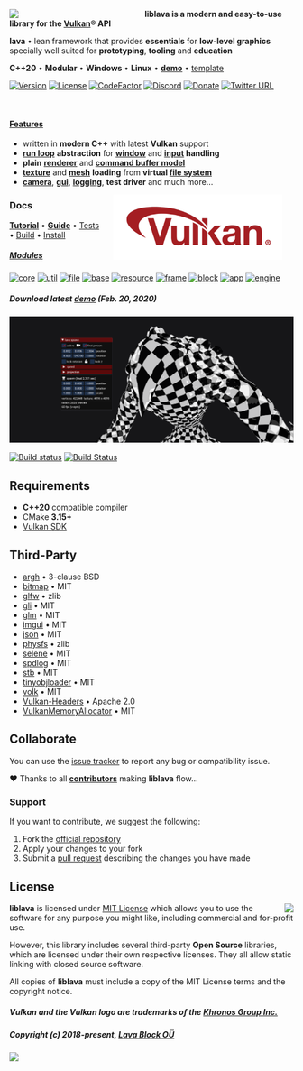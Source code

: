 ﻿<a href="https://lava-block.com"><img align="left" src="https://github.com/liblava.png" width="240"></a>

**liblava is a modern and easy-to-use library for the <a href="https://www.khronos.org/vulkan/" target="_blank">Vulkan</a>® API**

**lava** • lean framework that provides **essentials** for **low-level graphics**<br />specially well suited for **prototyping**, **tooling** and **education**

**C++20** • **Modular** • **Windows** • **Linux** • **<a href="https://git.io/liblava-demo">demo</a>**  • <a href="https://git.io/liblava-template">template</a>

[![Version](https://img.shields.io/badge/Version-0.5.4-blue)](https://git.io/liblava) [![License](https://img.shields.io/github/license/liblava/liblava)](LICENSE) [![CodeFactor](https://www.codefactor.io/repository/github/liblava/liblava/badge)](https://www.codefactor.io/repository/github/liblava/liblava) [![Discord](https://img.shields.io/discord/439508141722435595)](https://discord.lava-block.com) [![Donate](https://img.shields.io/badge/Donate-PayPal-green.svg)](https://paypal.me/liblava) [![Twitter URL](https://img.shields.io/twitter/url/http/shields.io.svg?style=social&label=Follow)](https://twitter.com/liblava)

<br />

#### [Features](DOCS.md/#features)

* written in **modern C++** with latest **Vulkan** support
* **[run loop](DOCS.md/#run-loop)** **abstraction** for **[window](DOCS.md/#window)** and **[input](DOCS.md/#input) handling**
* **plain** **[renderer](DOCS.md/#renderer)** and **[command buffer model](DOCS.md/#command-buffer-model)**
* **[texture](DOCS.md/#texture)** and **[mesh](DOCS.md/#mesh)** **loading** from **virtual [file system](DOCS.md/#file-system)**
* **[camera](DOCS.md/#camera)**, **[gui](DOCS.md/#gui)**, **[logging](DOCS.md/#logging)**, **test driver** and much more...

<a href="https://www.khronos.org/vulkan/" target="_blank"><img align="right" hspace="20" src="res/Vulkan_170px_Dec16.png" width="300"></a>

### Docs

 **[Tutorial](DOCS.md/#tutorial)** • **[Guide](DOCS.md/#guide)** • [Tests](DOCS.md/#tests) • [Build](DOCS.md/#build) • [Install](DOCS.md/#install)

##### [Modules](DOCS.md/#modules)

[![core](https://img.shields.io/badge/lava-core-blue.svg)](https://github.com/liblava/liblava/tree/master/liblava/core) [![util](https://img.shields.io/badge/lava-util-blue.svg)](https://github.com/liblava/liblava/tree/master/liblava/util) [![file](https://img.shields.io/badge/lava-file-blue.svg)](https://github.com/liblava/liblava/tree/master/liblava/file) [![base](https://img.shields.io/badge/lava-base-yellow.svg)](https://github.com/liblava/liblava/tree/master/liblava/base) [![resource](https://img.shields.io/badge/lava-resource-yellow.svg)](https://github.com/liblava/liblava/tree/master/liblava/resource) [![frame](https://img.shields.io/badge/lava-frame-red.svg)](https://github.com/liblava/liblava/tree/master/liblava/frame) [![block](https://img.shields.io/badge/lava-block-red.svg)](https://github.com/liblava/liblava/tree/master/liblava/block) [![app](https://img.shields.io/badge/lava-app-brightgreen.svg)](https://github.com/liblava/liblava/tree/master/liblava/app) [![engine](https://img.shields.io/badge/lava-engine-brightgreen.svg)](https://git.io/liblava-engine)

##### Download latest **<a href="https://github.com/liblava/liblava-demo/releases">demo</a>** (Feb. 20, 2020)

<a href="https://github.com/liblava/liblava-demo/#readme"><img src="res/demo.png"></a>

[![Build status](https://ci.appveyor.com/api/projects/status/gxvjpo73qf637hy3?svg=true)](https://ci.appveyor.com/project/TheLavaBlock/liblava) [![Build Status](https://travis-ci.com/liblava/liblava.svg?branch=master)](https://travis-ci.com/liblava/liblava)

## Requirements

* **C++20** compatible compiler
* CMake **3.15+**
* [Vulkan SDK](https://vulkan.lunarg.com)

## Third-Party

* [argh](https://github.com/adishavit/argh) • 3-clause BSD
* [bitmap](https://github.com/ArashPartow/bitmap) • MIT
* [glfw](https://github.com/glfw/glfw) • zlib
* [gli](https://github.com/g-truc/gli) • MIT
* [glm](https://github.com/g-truc/glm) • MIT
* [imgui](https://github.com/ocornut/imgui) • MIT
* [json](https://github.com/nlohmann/json) • MIT
* [physfs](https://github.com/Didstopia/physfs) • zlib
* [selene](https://github.com/kmhofmann/selene) • MIT
* [spdlog](https://github.com/gabime/spdlog) • MIT
* [stb](https://github.com/nothings/stb) • MIT
* [tinyobjloader](https://github.com/syoyo/tinyobjloader) • MIT
* [volk](https://github.com/zeux/volk) • MIT
* [Vulkan-Headers](https://github.com/KhronosGroup/Vulkan-Headers) • Apache 2.0
* [VulkanMemoryAllocator](https://github.com/GPUOpen-LibrariesAndSDKs/VulkanMemoryAllocator) • MIT

## Collaborate

You can use the [issue tracker](https://github.com/liblava/liblava/issues) to report any bug or compatibility issue.

:heart: Thanks to all **[contributors](https://github.com/liblava/liblava/graphs/contributors)** making **liblava** flow...

### Support

If you want to contribute, we suggest the following:

1. Fork the [official repository](https://github.com/liblava/liblava/fork)
2. Apply your changes to your fork
3. Submit a [pull request](https://github.com/liblava/liblava/pulls) describing the changes you have made

## License

<a href="https://opensource.org" target="_blank"><img align="right" src="http://opensource.org/trademarks/opensource/OSI-Approved-License-100x137.png"></a>

**liblava** is licensed under [MIT License](LICENSE.md) which allows you to use the software for any purpose you might like, including commercial and for-profit use.

However, this library includes several third-party **Open Source** libraries, which are licensed under their own respective licenses. They all allow static linking with closed source software.

All copies of **liblava** must include a copy of the MIT License terms and the copyright notice.

##### Vulkan and the Vulkan logo are trademarks of the <a href="http://www.khronos.org" target="_blank">Khronos Group Inc.</a>
##### Copyright (c) 2018-present, <a href="https://lava-block.com">Lava Block OÜ</a>

<a href="https://lava-block.com"><img src="https://github.com/liblava.png" width="50"></a>
